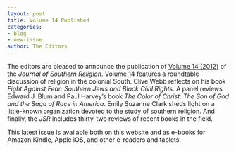```yaml
---
layout: post
title: Volume 14 Published
categories:
- blog
- new-issue
author: The Editors
---
```


The editors are pleased to announce the publication of [Volume 14 
(2012)][] of the *Journal of Southern Religion*. Volume 14 features a 
roundtable discussion of religion in the colonial South. Clive Webb 
reflects on his book *Fight Against Fear: Southern Jews and Black Civil 
Rights*. A panel reviews Edward J. Blum and Paul Harvey’s book *The 
Color of Christ: The Son of God and the Saga of Race in America*. Emily 
Suzanne Clark sheds light on a little-known organization devoted to the 
study of southern religion. And finally, the *JSR* includes thirty-two 
reviews of recent books in the field.

This latest issue is available both on this website and as e-books for 
Amazon Kindle, Apple iOS, and other e-readers and tablets.

  [Volume 14 (2012)]: {{site.baseurl}}/issues/vol14/
